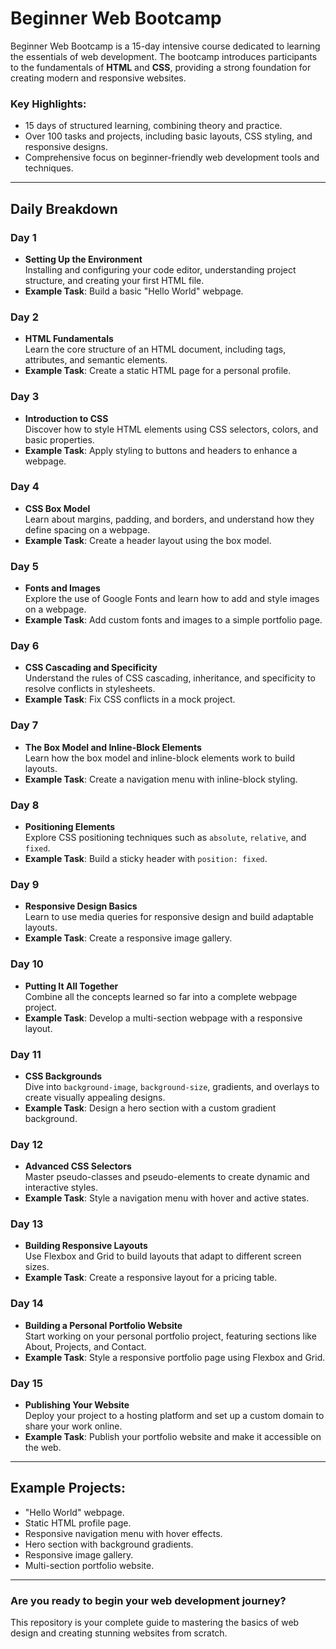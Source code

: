 # Beginner Web Bootcamp #

Beginner Web Bootcamp is a 15-day intensive course dedicated to learning the essentials of web development. The bootcamp introduces participants to the fundamentals of **HTML** and **CSS**, providing a strong foundation for creating modern and responsive websites.

### Key Highlights: ###
- 15 days of structured learning, combining theory and practice.
- Over 100 tasks and projects, including basic layouts, CSS styling, and responsive designs.
- Comprehensive focus on beginner-friendly web development tools and techniques.

---

## Daily Breakdown ##

### Day 1 ###
- **Setting Up the Environment**  
Installing and configuring your code editor, understanding project structure, and creating your first HTML file.  
- **Example Task**: Build a basic "Hello World" webpage.

### Day 2 ###
- **HTML Fundamentals**  
Learn the core structure of an HTML document, including tags, attributes, and semantic elements.  
- **Example Task**: Create a static HTML page for a personal profile.

### Day 3 ###
- **Introduction to CSS**  
Discover how to style HTML elements using CSS selectors, colors, and basic properties.  
- **Example Task**: Apply styling to buttons and headers to enhance a webpage.

### Day 4 ###
- **CSS Box Model**  
Learn about margins, padding, and borders, and understand how they define spacing on a webpage.  
- **Example Task**: Create a header layout using the box model.

### Day 5 ###
- **Fonts and Images**  
Explore the use of Google Fonts and learn how to add and style images on a webpage.  
- **Example Task**: Add custom fonts and images to a simple portfolio page.

### Day 6 ###
- **CSS Cascading and Specificity**  
Understand the rules of CSS cascading, inheritance, and specificity to resolve conflicts in stylesheets.  
- **Example Task**: Fix CSS conflicts in a mock project.

### Day 7 ###
- **The Box Model and Inline-Block Elements**  
Learn how the box model and inline-block elements work to build layouts.  
- **Example Task**: Create a navigation menu with inline-block styling.

### Day 8 ###
- **Positioning Elements**  
Explore CSS positioning techniques such as `absolute`, `relative`, and `fixed`.  
- **Example Task**: Build a sticky header with `position: fixed`.

### Day 9 ###
- **Responsive Design Basics**  
Learn to use media queries for responsive design and build adaptable layouts.  
- **Example Task**: Create a responsive image gallery.

### Day 10 ###
- **Putting It All Together**  
Combine all the concepts learned so far into a complete webpage project.  
- **Example Task**: Develop a multi-section webpage with a responsive layout.

### Day 11 ###
- **CSS Backgrounds**  
Dive into `background-image`, `background-size`, gradients, and overlays to create visually appealing designs.  
- **Example Task**: Design a hero section with a custom gradient background.

### Day 12 ###
- **Advanced CSS Selectors**  
Master pseudo-classes and pseudo-elements to create dynamic and interactive styles.  
- **Example Task**: Style a navigation menu with hover and active states.

### Day 13 ###
- **Building Responsive Layouts**  
Use Flexbox and Grid to build layouts that adapt to different screen sizes.  
- **Example Task**: Create a responsive layout for a pricing table.

### Day 14 ###
- **Building a Personal Portfolio Website**  
Start working on your personal portfolio project, featuring sections like About, Projects, and Contact.  
- **Example Task**: Style a responsive portfolio page using Flexbox and Grid.

### Day 15 ###
- **Publishing Your Website**  
Deploy your project to a hosting platform and set up a custom domain to share your work online.  
- **Example Task**: Publish your portfolio website and make it accessible on the web.

---

## Example Projects: ##
- "Hello World" webpage.
- Static HTML profile page.
- Responsive navigation menu with hover effects.
- Hero section with background gradients.
- Responsive image gallery.
- Multi-section portfolio website.

---

### Are you ready to begin your web development journey? ###
This repository is your complete guide to mastering the basics of web design and creating stunning websites from scratch.
